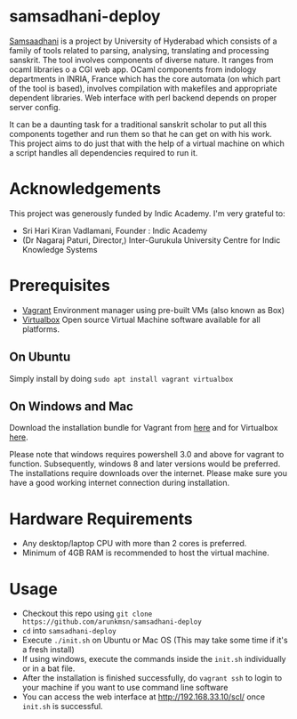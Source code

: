 # samsadhani-deploy
[Samsaadhani](http://scl.samsaadhanii.in:3000/amba/scl) is a project by University of Hyderabad which consists of a family of tools related to parsing, analysing, translating and processing sanskrit. The tool involves components of diverse nature. It ranges from ocaml libraries o a CGI web app. OCaml components from indology departments in INRIA, France which has the core automata (on which part of the tool is based), involves compilation with makefiles and appropriate dependent libraries. Web interface with perl backend depends on proper server config.

It can be a daunting task for a traditional sanskrit scholar to put all this components together and run them so that he can get on with his work. This project aims to do just that with the help of a virtual machine on which a script handles all dependencies required to run it.

# Acknowledgements

This project was generously funded by Indic Academy. I'm very grateful to:
* Sri Hari Kiran Vadlamani, Founder : Indic Academy
* (Dr Nagaraj Paturi, Director,) Inter-Gurukula University Centre for Indic Knowledge Systems

# Prerequisites

* [Vagrant](https://www.vagrantup.com/) Environment manager using pre-built VMs (also known as Box)
* [Virtualbox](https://www.virtualbox.org/) Open source Virtual Machine software available for all platforms.

## On Ubuntu
Simply install by doing `sudo apt install vagrant virtualbox`

## On Windows and Mac
Download the installation bundle for Vagrant from [here](https://www.vagrantup.com/downloads.html) and for Virtualbox [here](https://www.virtualbox.org/wiki/Downloads).

Please note that windows requires powershell 3.0 and above for vagrant to function. Subsequently, windows 8 and later versions would be preferred. The installations require downloads over the internet. Please make sure you have a good working internet connection during installation.

# Hardware Requirements
* Any desktop/laptop CPU with more than 2 cores is preferred.
* Minimum of 4GB RAM is recommended to host the virtual machine.


# Usage
* Checkout this repo using `git clone https://github.com/arunkmsn/samsadhani-deploy`
* `cd` into `samsadhani-deploy`
* Execute `./init.sh` on Ubuntu or Mac OS (This may take some time if it's a fresh install)
* If using windows, execute the commands inside the `init.sh` individually or in a bat file.
* After the installation is finished successfully, do `vagrant ssh` to login to your machine if you want to use command line software
* You can access the web interface at http://192.168.33.10/scl/ once `init.sh` is successful.
